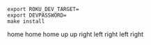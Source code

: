```
export ROKU_DEV_TARGET=
export DEVPASSWORD=
make install
```

home home home up up right left right left right